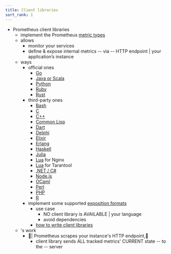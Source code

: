 ```yaml
---
title: Client libraries
sort_rank: 1
---
```


* Prometheus client libraries
  * implement the Prometheus [metric types](../concepts/metric_types.md) 
  * allows
    * monitor your services
    * define & expose internal metrics -- via -- HTTP endpoint | your application’s instance
  * ways
    * official ones
      * [Go](https://github.com/prometheus/client_golang)
      * [Java or Scala](https://github.com/prometheus/client_java)
      * [Python](https://github.com/prometheus/client_python)
      * [Ruby](https://github.com/prometheus/client_ruby)
      * [Rust](https://github.com/prometheus/client_rust)
    * third-party ones
      * [Bash](https://github.com/aecolley/client_bash)
      * [C](https://github.com/digitalocean/prometheus-client-c)
      * [C++](https://github.com/jupp0r/prometheus-cpp)
      * [Common Lisp](https://github.com/deadtrickster/prometheus.cl)
      * [Dart](https://github.com/tentaclelabs/prometheus_client)
      * [Delphi](https://github.com/marcobreveglieri/prometheus-client-delphi)
      * [Elixir](https://github.com/deadtrickster/prometheus.ex)
      * [Erlang](https://github.com/deadtrickster/prometheus.erl)
      * [Haskell](https://github.com/fimad/prometheus-haskell)
      * [Julia](https://github.com/fredrikekre/Prometheus.jl)
      * [Lua](https://github.com/knyar/nginx-lua-prometheus) for Nginx
      * [Lua](https://github.com/tarantool/metrics) for Tarantool
      * [.NET / C#](https://github.com/prometheus-net/prometheus-net)
      * [Node.js](https://github.com/siimon/prom-client)
      * [OCaml](https://github.com/mirage/prometheus)
      * [Perl](https://metacpan.org/pod/Net::Prometheus)
      * [PHP](https://github.com/promphp/prometheus_client_php)
      * [R](https://github.com/cfmack/pRometheus)
    * implement some supported [exposition formats](exposition_formats.md)
      * use case
        * NO client library is AVAILABLE | your language
        * avoid dependencies
      * [how to write client libraries](writing_clientlibs)
  * 's work
    * 👀| Prometheus scrapes your instance's HTTP endpoint,👀
      * client library sends ALL tracked metrics' CURRENT state -- to the -- server
